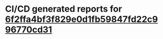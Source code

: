 # CI/CD generated reports for [6f2ffa4bf3f829e0d1fb59847fd22c996770cd31](https://github.com/hydephp/develop/commit/6f2ffa4bf3f829e0d1fb59847fd22c996770cd31)
